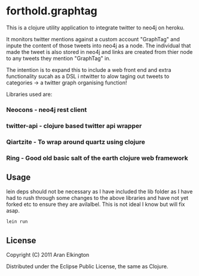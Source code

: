 # forthold.graphtag

This is a clojure utility application to integrate twitter to neo4j on heroku.

It monitors twitter mentions against a custom account "GraphTag" and inpute the content of those tweets into neo4j as a node.
The individual that made the tweet is also stored in neo4j and links are created from thier node to any tweets they mention "GraphTag" in.

The intention is to expand this to include a web front end and extra functionality sucah as a DSL i ntwitter to alow taging out tweets to categories -> a twitter graph organising function!

Libraries used are:

### Neocons - neo4j rest client
### twitter-api - clojure based twitter api wrapper
### Qiartzite - To wrap around quartz using clojure 
### Ring - Good old basic salt of the earth clojure web framework

## Usage

lein deps should not be necessary as I have included the lib folder as I have had to rush through some changes to the above libraries and have not yet forked etc to ensure they are avilalbel. This is not ideal I know but will fix asap.

```bash
lein run
```

## License

Copyright (C) 2011 Aran Elkington

Distributed under the Eclipse Public License, the same as Clojure.


